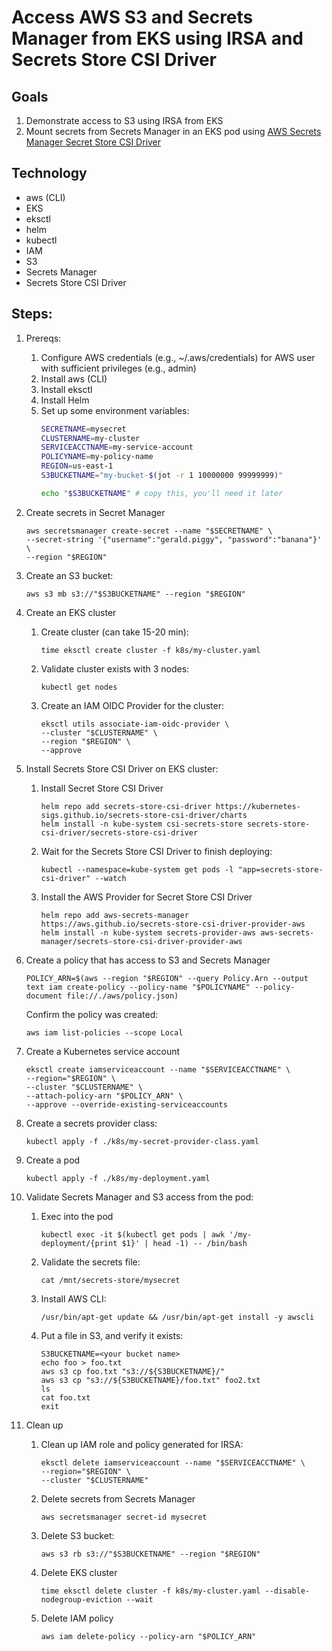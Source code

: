 # Access AWS S3 and Secrets Manager from EKS using IRSA and Secrets Store CSI Driver

## Goals

1. Demonstrate access to S3 using IRSA from EKS 
2. Mount secrets from Secrets Manager in an EKS pod using [AWS Secrets Manager Secret Store CSI Driver](https://github.com/aws/secrets-store-csi-driver-provider-aws)

## Technology
* aws (CLI)
* EKS
* eksctl
* helm
* kubectl
* IAM
* S3
* Secrets Manager
* Secrets Store CSI Driver

## Steps:
1. Prereqs:
    1. Configure AWS credentials (e.g., ~/.aws/credentials) for AWS user with sufficient privileges (e.g., admin)
    1. Install aws (CLI)
    1. Install eksctl
    1. Install Helm
    1. Set up some environment variables:
        ```bash
        SECRETNAME=mysecret
        CLUSTERNAME=my-cluster
        SERVICEACCTNAME=my-service-account
        POLICYNAME=my-policy-name
        REGION=us-east-1
        S3BUCKETNAME="my-bucket-$(jot -r 1 10000000 99999999)"

        echo "$S3BUCKETNAME" # copy this, you'll need it later
        ```

1. Create secrets in Secret Manager
    ```
    aws secretsmanager create-secret --name "$SECRETNAME" \
    --secret-string '{"username":"gerald.piggy", "password":"banana"}' \
    --region "$REGION"
    ```

1. Create an S3 bucket:
    ```
    aws s3 mb s3://"$S3BUCKETNAME" --region "$REGION"
    ```

1. Create an EKS cluster
    1. Create cluster (can take 15-20 min):
        ```
        time eksctl create cluster -f k8s/my-cluster.yaml
        ```
    1. Validate cluster exists with 3 nodes: 
        ```
        kubectl get nodes
        ```
    1. Create an IAM OIDC Provider for the cluster:
        ```
        eksctl utils associate-iam-oidc-provider \
        --cluster "$CLUSTERNAME" \
        --region "$REGION" \
        --approve
        ```

1. Install Secrets Store CSI Driver on EKS cluster:
    1. Install Secret Store CSI Driver
        ```
        helm repo add secrets-store-csi-driver https://kubernetes-sigs.github.io/secrets-store-csi-driver/charts
        helm install -n kube-system csi-secrets-store secrets-store-csi-driver/secrets-store-csi-driver
        ```
    1. Wait for the Secrets Store CSI Driver to finish deploying:
        ```
        kubectl --namespace=kube-system get pods -l "app=secrets-store-csi-driver" --watch
        ```
    1. Install the AWS Provider for Secret Store CSI Driver
        ```
        helm repo add aws-secrets-manager https://aws.github.io/secrets-store-csi-driver-provider-aws
        helm install -n kube-system secrets-provider-aws aws-secrets-manager/secrets-store-csi-driver-provider-aws
        ```

1. Create a policy that has access to S3 and Secrets Manager
    ```
    POLICY_ARN=$(aws --region "$REGION" --query Policy.Arn --output text iam create-policy --policy-name "$POLICYNAME" --policy-document file://./aws/policy.json)
    ```

    Confirm the policy was created:
    ```
    aws iam list-policies --scope Local
    ```

1. Create a Kubernetes service account 
    ```
    eksctl create iamserviceaccount --name "$SERVICEACCTNAME" \
    --region="$REGION" \
    --cluster "$CLUSTERNAME" \
    --attach-policy-arn "$POLICY_ARN" \
    --approve --override-existing-serviceaccounts 
    ```

1. Create a secrets provider class:
    ```
    kubectl apply -f ./k8s/my-secret-provider-class.yaml
    ```

1. Create a pod
    ```
    kubectl apply -f ./k8s/my-deployment.yaml
    ```

1. Validate Secrets Manager and S3 access from the pod:
    1. Exec into the pod
        ```
        kubectl exec -it $(kubectl get pods | awk '/my-deployment/{print $1}' | head -1) -- /bin/bash
        ```

    1. Validate the secrets file:
        ```
        cat /mnt/secrets-store/mysecret
        ```

    1. Install AWS CLI:
        ```
        /usr/bin/apt-get update && /usr/bin/apt-get install -y awscli
        ```

    1. Put a file in S3, and verify it exists:
        ```
        S3BUCKETNAME=<your bucket name>
        echo foo > foo.txt
        aws s3 cp foo.txt "s3://${S3BUCKETNAME}/"
        aws s3 cp "s3://${S3BUCKETNAME}/foo.txt" foo2.txt
        ls
        cat foo.txt
        exit
        ```

1. Clean up
    1. Clean up IAM role and policy generated for IRSA:
        ```
        eksctl delete iamserviceaccount --name "$SERVICEACCTNAME" \
        --region="$REGION" \
        --cluster "$CLUSTERNAME"
        ```

    1. Delete secrets from Secrets Manager
        ```
        aws secretsmanager secret-id mysecret
        ```

    1. Delete S3 bucket:
        ```
        aws s3 rb s3://"$S3BUCKETNAME" --region "$REGION"
        ```

    1. Delete EKS cluster
        ```
        time eksctl delete cluster -f k8s/my-cluster.yaml --disable-nodegroup-eviction --wait
        ```

    1. Delete IAM policy 
        ```
        aws iam delete-policy --policy-arn "$POLICY_ARN"
        ```
